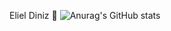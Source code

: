 Eliel Diniz 🤝
![Anurag's GitHub stats](https://github-readme-stats.vercel.app/api?username=Elieldiniz&show_icons=true&theme=radical)
